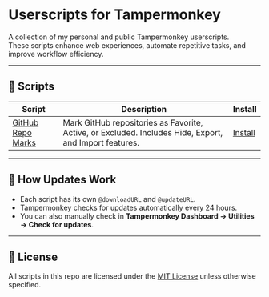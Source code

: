 # Userscripts for Tampermonkey

A collection of my personal and public Tampermonkey userscripts.  
These scripts enhance web experiences, automate repetitive tasks, and improve workflow efficiency.

---

## 📜 Scripts

| Script | Description | Install |
| ------ | ----------- | ------- |
| [GitHub Repo Marks](github-repo-marks) | Mark GitHub repositories as Favorite, Active, or Excluded. Includes Hide, Export, and Import features. | [Install](https://github.com/jovylle/userscripts-tampermonkey/raw/refs/heads/master/github-repo-marks/github-repo-marks.user.js) |

---

## 🔄 How Updates Work
- Each script has its own `@downloadURL` and `@updateURL`.
- Tampermonkey checks for updates automatically every 24 hours.
- You can also manually check in **Tampermonkey Dashboard → Utilities → Check for updates**.

---

## 📜 License
All scripts in this repo are licensed under the [MIT License](LICENSE) unless otherwise specified.
